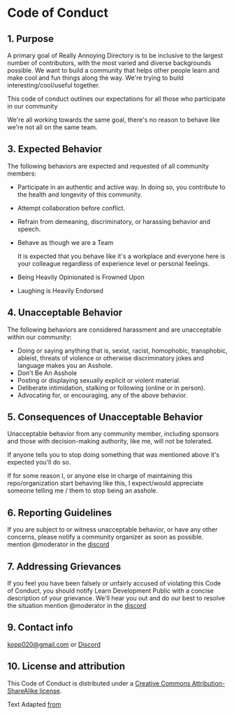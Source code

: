 # Code of Conduct

## 1. Purpose

A primary goal of Really Annoying Directory is to be inclusive to the largest number of contributors, with the most varied and diverse backgrounds possible. We want to build a community that helps other people learn and make cool and fun things along the way. We're trying to build interesting/cool/useful together.

This code of conduct outlines our expectations for all those who participate in our community

We're all working towards the same goal, there's no reason to behave like we're not all on the same team.

## 3. Expected Behavior

The following behaviors are expected and requested of all community members:

*   Participate in an authentic and active way. In doing so, you contribute to the health and longevity of this community.
*   Attempt collaboration before conflict.
*   Refrain from demeaning, discriminatory, or harassing behavior and speech.
*   Behave as though we are a Team
    
    It is expected that you behave like it's a workplace and everyone here is your colleague regardless of experience level or personal feelings.

*  Being Heavily Opinionated is Frowned Upon
*   Laughing is Heavily Endorsed


## 4. Unacceptable Behavior

The following behaviors are considered harassment and are unacceptable within our community:


*   Doing or saying anything that is, sexist, racist, homophobic, transphobic, ableist, threats of violence  or otherwise discriminatory jokes and language makes you an Asshole. 
*   Don't Be An Asshole
*   Posting or displaying sexually explicit or violent material.
*   Deliberate intimidation, stalking or following (online or in person).
*   Advocating for, or encouraging, any of the above behavior.

## 5. Consequences of Unacceptable Behavior

Unacceptable behavior from any community member, including sponsors and those with decision-making authority, like me, will not be tolerated. 

If anyone tells you to stop doing something that was mentioned above it's expected you'll do so.

If for some reason I, or anyone else in charge of maintaining this repo/organization start behaving like this, I expect/would appreciate someone telling me / them to stop being an asshole. 

## 6. Reporting Guidelines

If you are subject to or witness unacceptable behavior, or have any other concerns, please notify a community organizer as soon as possible. mention @moderator in the [discord](https://discord.gg/ZeMcrJQ)


## 7. Addressing Grievances

If you feel you have been falsely or unfairly accused of violating this Code of Conduct, you should notify Learn Development Public with a concise description of your grievance. We'll hear you out and do our best to resolve the situation mention @moderator in the [discord](https://discord.gg/ZeMcrJQ)

## 9. Contact info

kopp020@gmail.com or [Discord](https://discord.gg/ZeMcrJQ)

## 10. License and attribution

This Code of Conduct is distributed under a [Creative Commons Attribution-ShareAlike license](http://creativecommons.org/licenses/by-sa/3.0/).

Text Adapted [from](http://citizencodeofconduct.org/)
